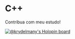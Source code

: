 # C++

Contribua com meu estudo!

[![@krydelmany's Holopin board](https://holopin.me/krydelmany)](https://holopin.io/@krydelmany)